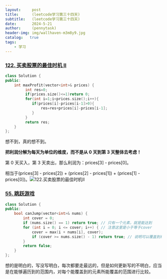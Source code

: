 ```yaml
---
layout:     post
title:      (leetcode学习第三十四天)
subtitle:   (leetcode学习第三十四天)
date:       2024-5-21
author:     (pennytask)
header-img: img/wallhaven-m3m8y9.jpg
catalog:   true
tags:
    - 学习
---
```

### [122. 买卖股票的最佳时机 II](https://leetcode.cn/problems/best-time-to-buy-and-sell-stock-ii/)

```c++
class Solution {
public:
    int maxProfit(vector<int>& prices) {
         int res=0;
         if(prices.size()<=1)return 0;
         for(int i=1;i<prices.size();i++){
            if(prices[i]-prices[i-1]>0){
                res=res+prices[i]-prices[i-1];
            }
         }
         return res;
    }
};
```

  想不到，真的想不到。

**把利润分解为每天为单位的维度，而不是从 0 天到第 3 天整体去考虑！**

 第 0 天买入，第 3 天卖出，那么利润为：prices[3] - prices[0]。

相当于(prices[3] - prices[2]) + (prices[2] - prices[1]) + (prices[1] - prices[0])。![122.买卖股票的最佳时机II](https://code-thinking-1253855093.file.myqcloud.com/pics/2020112917480858-20230310134659477.png)

### [55. 跳跃游戏](https://leetcode.cn/problems/jump-game/)

```c++
class Solution {
public:
    bool canJump(vector<int>& nums) {
        int cover = 0;
        if (nums.size() == 1) return true; // 只有一个元素，就是能达到
        for (int i = 0; i <= cover; i++) { // 注意这里是小于等于cover
            cover = max(i + nums[i], cover);
            if (cover >= nums.size() - 1) return true; // 说明可以覆盖到终点了
        }
        return false;
    }
};
```

想的是明白的，写没写明白，每次都要走最远的，但是如何更新写的不明白，应当是在能够遍历到的范围内，对每个能覆盖到的元素所能覆盖的范围进行比较。

